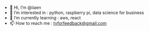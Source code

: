- 👋 Hi, I’m @iiaen
- 👀 I’m interested in : python, raspberry pi, data science for business
- 🌱 I’m currently learning : aws, react
- 📫 How to reach me : tyforfeedback@gmail.com

<!--- - 💞️ I’m looking to collaborate on ... --->
<!---
iiaen/iiaen is a ✨ special ✨ repository because its `README.md` (this file) appears on your GitHub profile.
You can click the Preview link to take a look at your changes.
--->
